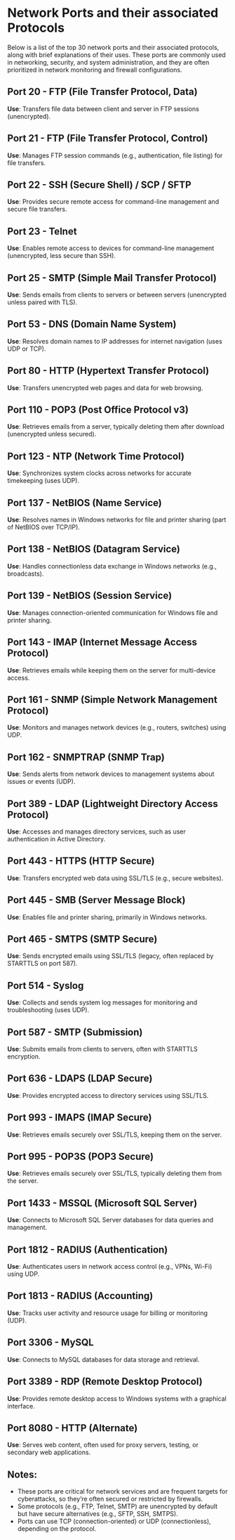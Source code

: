 # Network Ports and their associated Protocols

Below is a list of the top 30 network ports and their associated protocols, along with brief explanations of their uses. These ports are commonly used in networking, security, and system administration, and they are often prioritized in network monitoring and firewall configurations.

## Port 20 \- FTP (File Transfer Protocol, Data)  
**Use**: Transfers file data between client and server in FTP sessions (unencrypted).  

## Port 21 \- FTP (File Transfer Protocol, Control)  
**Use**: Manages FTP session commands (e.g., authentication, file listing) for file transfers.  

## Port 22 \- SSH (Secure Shell) / SCP / SFTP 
**Use**: Provides secure remote access for command-line management and secure file transfers.  

## Port 23 - Telnet
**Use**: Enables remote access to devices for command-line management (unencrypted, less secure than SSH).  

## Port 25 \- SMTP (Simple Mail Transfer Protocol)
**Use**: Sends emails from clients to servers or between servers (unencrypted unless paired with TLS).  

## Port 53 \- DNS (Domain Name System)
**Use**: Resolves domain names to IP addresses for internet navigation (uses UDP or TCP).  

## Port 80 \- HTTP (Hypertext Transfer Protocol)
**Use**: Transfers unencrypted web pages and data for web browsing.  

## Port 110 \- POP3 (Post Office Protocol v3)
**Use**: Retrieves emails from a server, typically deleting them after download (unencrypted unless secured).  

## Port 123 \- NTP (Network Time Protocol)
**Use**: Synchronizes system clocks across networks for accurate timekeeping (uses UDP).  

## Port 137 \- NetBIOS (Name Service)
**Use**: Resolves names in Windows networks for file and printer sharing (part of NetBIOS over TCP/IP).  

## Port 138 \- NetBIOS (Datagram Service)
**Use**: Handles connectionless data exchange in Windows networks (e.g., broadcasts).  

## Port 139 \- NetBIOS (Session Service)
**Use**: Manages connection-oriented communication for Windows file and printer sharing.  

## Port 143 \- IMAP (Internet Message Access Protocol)
**Use**: Retrieves emails while keeping them on the server for multi-device access.  

## Port 161 \- SNMP (Simple Network Management Protocol)
**Use**: Monitors and manages network devices (e.g., routers, switches) using UDP.  

## Port 162 \- SNMPTRAP (SNMP Trap)
**Use**: Sends alerts from network devices to management systems about issues or events (UDP).  

## Port 389 \- LDAP (Lightweight Directory Access Protocol)
**Use**: Accesses and manages directory services, such as user authentication in Active Directory.  

## Port 443 \- HTTPS (HTTP Secure)
**Use**: Transfers encrypted web data using SSL/TLS (e.g., secure websites).  

## Port 445 \- SMB (Server Message Block)
**Use**: Enables file and printer sharing, primarily in Windows networks.  

## Port 465 \- SMTPS (SMTP Secure)
**Use**: Sends encrypted emails using SSL/TLS (legacy, often replaced by STARTTLS on port 587).  

## Port 514 \- Syslog
**Use**: Collects and sends system log messages for monitoring and troubleshooting (uses UDP).  

## Port 587 \- SMTP (Submission)
**Use**: Submits emails from clients to servers, often with STARTTLS encryption.  

## Port 636 \- LDAPS (LDAP Secure)
**Use**: Provides encrypted access to directory services using SSL/TLS.  

## Port 993 \- IMAPS (IMAP Secure)
**Use**: Retrieves emails securely over SSL/TLS, keeping them on the server.  

## Port 995 \- POP3S (POP3 Secure)
**Use**: Retrieves emails securely over SSL/TLS, typically deleting them from the server.  

## Port 1433 \- MSSQL (Microsoft SQL Server)
**Use**: Connects to Microsoft SQL Server databases for data queries and management.  

## Port 1812 \- RADIUS (Authentication)
**Use**: Authenticates users in network access control (e.g., VPNs, Wi-Fi) using UDP.  

## Port 1813 \- RADIUS (Accounting)
**Use**: Tracks user activity and resource usage for billing or monitoring (UDP).  

## Port 3306 \- MySQL
**Use**: Connects to MySQL databases for data storage and retrieval.  

## Port 3389 \- RDP (Remote Desktop Protocol)
**Use**: Provides remote desktop access to Windows systems with a graphical interface.  

## Port 8080 \- HTTP (Alternate)
**Use**: Serves web content, often used for proxy servers, testing, or secondary web applications.

## Notes:

* These ports are critical for network services and are frequent targets for cyberattacks, so they’re often secured or restricted by firewalls.  
* Some protocols (e.g., FTP, Telnet, SMTP) are unencrypted by default but have secure alternatives (e.g., SFTP, SSH, SMTPS).  
* Ports can use TCP (connection-oriented) or UDP (connectionless), depending on the protocol.
